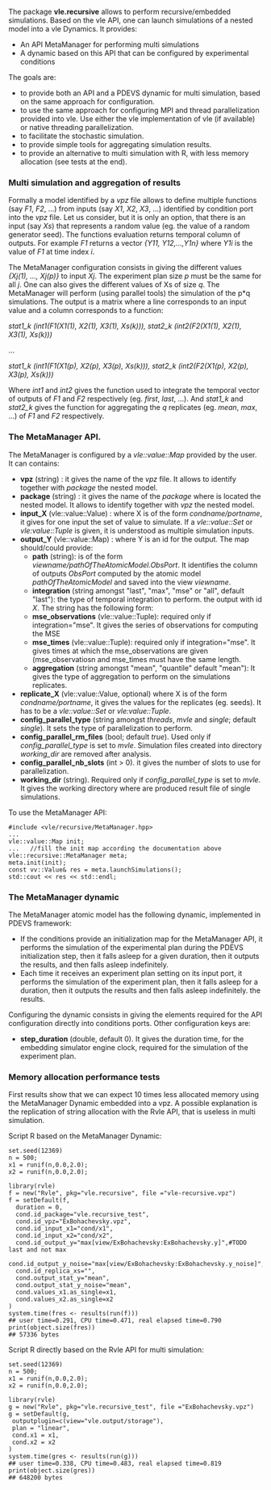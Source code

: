 
The package **vle.recursive** allows to perform recursive/embedded
simulations. Based on the vle API, one can launch simulations 
of a nested model into a vle Dynamics.
It provides:
* An API MetaManager for performing multi simulations
* A dynamic based on this API that can be configured by experimental conditions

The goals are:
* to provide both an API and a PDEVS dynamic for multi simulation, based on the
same approach for configuration.
* to use the same approach for configuring MPI and thread parallelization 
provided into vle. Use either the vle implementation of vle (if available)
or native threading parallelization. 
* to facilitate the stochastic simulation.
* to provide simple tools for aggregating simulation results.
* to provide an alternative to multi simulation with R, with less memory
allocation (see tests at the end).

### Multi simulation and aggregation of results

Formally a model identified by a *vpz* file allows to define multiple functions
(say *F1*, *F2*, ...) from inputs (say *X1*, *X2*, *X3*, ...) identified by
condition port into the *vpz* file. Let us consider, but it is only an option, 
that there is an input (say *Xs*) that represents a random value (eg. the value
of a random generator seed). The functions evaluation returns temporal column of 
outputs. For example *F1* returns a vector *{Y11, Y12,...,Y1n}* where *Y1i* is 
the value of *F1* at time index *i*. 

The MetaManager configuration consists in giving the different values 
*{Xj(1), ..., Xj(p)}* to input *Xj*. The experiment plan size *p* must be the 
same for all *j*. One can also gives the different values of Xs of size *q*.
The MetaManager will perform (using parallel tools) the simulation of the p*q
simulations. The output is a matrix where a line corresponds to an input value
and a column corresponds to a function:

*stat1_k (int1(F1(X1(1), X2(1), X3(1), Xs(k))), stat2_k (int2(F2(X1(1), X2(1), X3(1), Xs(k)))*

...

*stat1_k (int1(F1(X1(p), X2(p), X3(p), Xs(k))), stat2_k (int2(F2(X1(p), X2(p), X3(p), Xs(k)))*

Where *int1* and *int2* gives the function used to integrate 
the temporal vector of outputs of *F1* and *F2* respectively 
(eg. *first*, *last*, ...).
And *stat1_k* and *stat2_k* gives the function for aggregating the *q* 
replicates (eg. *mean*, *max*, ...) of *F1* and *F2* respectively. 

### The MetaManager API.

The MetaManager is configured by a *vle::value::Map* provided by the user.
It can contains:

* **vpz** (string) : it gives the name of the *vpz* file. It allows to
 identify together with *package* the nested model.
* **package** (string) : it gives the name of the *package* where is located
 the nested model. It allows to identify together with *vpz*
 the nested model.
* **input_X** (vle::value::Value) : where X is of the form *condname/portname*,
 it gives for one input the set of value to simulate.
 If a *vle::value::Set* or *vle:value::Tuple* is given, it is understood as
 multiple simulation inputs.
* **output_Y** (vle::value::Map) : where Y is an id for the output. 
 The map should/could provide:
    * **path** (string): is of the form *viewname/pathOfTheAtomicModel.ObsPort*.
  It identifies the column of outputs *ObsPort* computed by the atomic
  model *pathOfTheAtomicModel* and saved into the view *viewname*. 
    * **integration** (string amongst "last", "max", "mse" or "all", default "last"):
  the type of temporal integration to perform.
  the output with id *X*. The string has the following form:
    * **mse_observations** (vle::value::Tuple): required only if integration="mse".
  It gives the series of observations for computing the MSE
    * **mse_times** (vle::value::Tuple): required only if integration="mse". It
  gives times at which the mse_observations are given (mse_observatiosn and
  mse_times must have the same length.
    * **aggregation** (string amongst "mean", "quantile" default "mean"): It gives
  the type of aggregation to perform on the simulations replicates.
* **replicate_X** (vle::value::Value, optional) where X is of the 
 form *condname/portname*, it gives the values for the replicates (eg. seeds).
 It has to be a *vle::value::Set* or *vle:value::Tuple*.
* **config_parallel_type** (string amongst *threads*, *mvle* and *single*;
 default *single*). It sets the type of parallelization to perform.
* **config_parallel_rm_files** (bool; default *true*). Used only 
 if *config_parallel_type* is set to *mvle*. Simulation files created into
 directory *working_dir* are removed after analysis.
* **config_parallel_nb_slots** (int > 0). it gives the number of slots to
 use for parallelization.
* **working_dir** (string). Required only if *config_parallel_type* is set 
 to *mvle*. It gives the working directory where are produced result file of single
 simulations.
 

To use the MetaManager API:

```
#include <vle/recursive/MetaManager.hpp>
...
vle::value::Map init;
...   //fill the init map according the documentation above
vle::recursive::MetaManager meta;
meta.init(init);
const vv::Value& res = meta.launchSimulations();
std::cout << res << std::endl;
```                          

### The MetaManager dynamic

 The MetaManager atomic model has the following dynamic, implemented in PDEVS
 framework:
 * If the conditions provide an initialization map for the MetaManager API,
 it performs the simulation of the experimental plan during the PDEVS 
 initialization step, then it falls asleep for a given duration, then it outputs 
 the results, and then falls asleep indefinitely.
 * Each time it receives an experiment plan setting on its input port, 
 it performs the simulation of the experiment plan, then it falls asleep for a
 duration, then it outputs the results and then falls asleep indefinitely. 
 the results.


Configuring the dynamic consists in giving the elements required for the API 
 configuration directly into conditions ports. Other configuration keys are:
 * **step_duration** (double, default 0). It gives the duration time, for 
 the embedding simulator engine clock, required for the simulation of the
 experiment plan. 
 
### Memory allocation performance tests

First results show that we can expect 10 times less allocated memory using
the MetaManager Dynamic embedded into a vpz. A possible explanation
is the replication of string allocation with the Rvle API, that is useless
in multi simulation.



Script R based on the MetaManager Dynamic:

```
set.seed(12369)
n = 500;
x1 = runif(n,0.0,2.0);
x2 = runif(n,0.0,2.0);

library(rvle)
f = new("Rvle", pkg="vle.recursive", file ="vle-recursive.vpz")
f = setDefault(f,
  duration = 0,
  cond.id_package="vle.recursive_test",
  cond.id_vpz="ExBohachevsky.vpz",
  cond.id_input_x1="cond/x1",
  cond.id_input_x2="cond/x2",
  cond.id_output_y="max[view/ExBohachevsky:ExBohachevsky.y]",#TODO last and not max
  cond.id_output_y_noise="max[view/ExBohachevsky:ExBohachevsky.y_noise]",
  cond.id_replica_xs="",
  cond.output_stat_y="mean",
  cond.output_stat_y_noise="mean",
  cond.values_x1.as_single=x1,
  cond.values_x2.as_single=x2
)
system.time(fres <- results(run(f)))
## user time=0.291, CPU time=0.471, real elapsed time=0.790
print(object.size(fres))
## 57336 bytes
```

Script R directly based on the Rvle API for multi simulation:

```
set.seed(12369)
n = 500;
x1 = runif(n,0.0,2.0);
x2 = runif(n,0.0,2.0);

library(rvle)
g = new("Rvle", pkg="vle.recursive_test", file ="ExBohachevsky.vpz")
g = setDefault(g,
 outputplugin=c(view="vle.output/storage"),
 plan = "linear",
 cond.x1 = x1,
 cond.x2 = x2
)
system.time(gres <- results(run(g)))
## user time=0.338, CPU time=0.483, real elapsed time=0.819
print(object.size(gres))
## 648200 bytes
```

 
 
 
 
 
